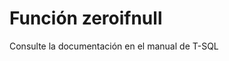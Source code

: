 ﻿---
FunctionName: "zeroifnull"
FunctionType: "Crono"
Autogenerated: true
---

# Función  zeroifnull

Consulte la documentación en el manual de T-SQL
